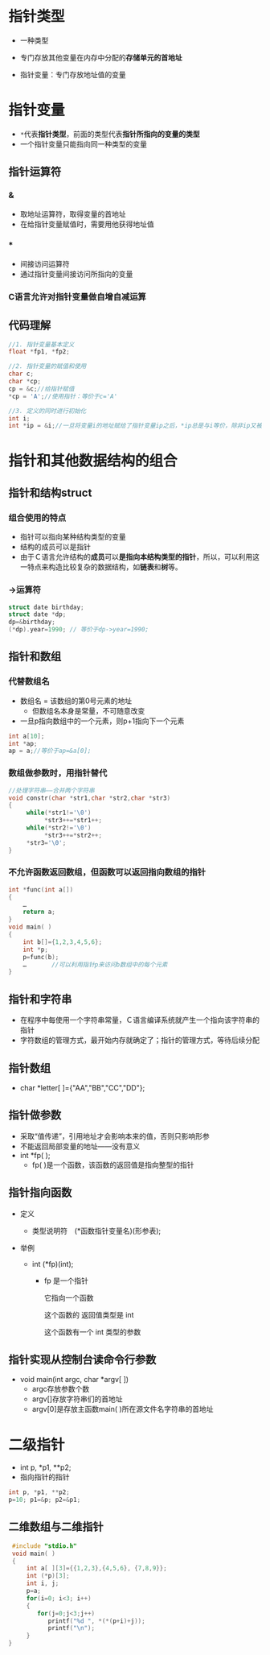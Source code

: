 # 指针类型

- 一种类型
- 专门存放其他变量在内存中分配的**存储单元的首地址**

- 指针变量：专门存放地址值的变量

# 指针变量

- `*`代表**指针类型**，前面的类型代表**指针所指向的变量的类型**
- 一个指针变量只能指向同一种类型的变量

## 指针运算符

### &

- 取地址运算符，取得变量的首地址
- 在给指针变量赋值时，需要用他获得地址值

### *

- 间接访问运算符
- 通过指针变量间接访问所指向的变量

### C语言允许对指针变量做自增自减运算

## 代码理解

```C
//1. 指针变量基本定义
float *fp1, *fp2;

//2. 指针变量的赋值和使用
char c;
char *cp;
cp = &c;//给指针赋值
*cp = 'A';//使用指针：等价于c='A'

//3. 定义的同时进行初始化
int i;
int *ip = &i;//一旦将变量i的地址赋给了指针变量ip之后，*ip总是与i等价，除非ip又被设置为指向其它变量
```

# 指针和其他数据结构的组合

## 指针和结构struct

### 组合使用的特点

- 指针可以指向某种结构类型的变量
- 结构的成员可以是指针
- 由于Ｃ语言允许结构的**成员**可以**是指向本结构类型的指针**，所以，可以利用这一特点来构造比较复杂的数据结构，如**链表**和**树**等。

### ->运算符

```C
struct date birthday;
struct date *dp;
dp=&birthday;
(*dp).year=1990; // 等价于dp->year=1990;
```

## 指针和数组

### 代替数组名

- 数组名 = 该数组的第0号元素的地址
  - 但数组名本身是常量，不可随意改变
- 一旦p指向数组中的一个元素，则p+1指向下一个元素

```c
int a[10];
int *ap;
ap = a;//等价于ap=&a[0];
```

### 数组做参数时，用指针替代

```C
//处理字符串——合并两个字符串
void constr(char *str1,char *str2,char *str3)
{
     while(*str1!='\0')
          *str3++=*str1++;
     while(*str2!='\0')
          *str3++=*str2++;
     *str3='\0';
}
```

### 不允许函数返回数组，但函数可以返回指向数组的指针

```C
int *func(int a[])
{
    …
    return a;
}
void main( )
{
    int b[]={1,2,3,4,5,6};
    int *p;
    p=func(b);
    …       //可以利用指针p来访问b数组中的每个元素
}
```

## 指针和字符串

- 在程序中每使用一个字符串常量，Ｃ语言编译系统就产生一个指向该字符串的指针
- 字符数组的管理方式，最开始内存就确定了；指针的管理方式，等待后续分配

## 指针数组

- char *letter[ ]={"AA","BB","CC","DD"};

## 指针做参数

- 采取“值传递”，引用地址才会影响本来的值，否则只影响形参
- 不能返回局部变量的地址——没有意义
- int *fp( );
  - fp( )是一个函数，该函数的返回值是指向整型的指针

## 指针指向函数

- 定义

  - 类型说明符　(*函数指针变量名)(形参表);

- 举例

  - int (*fp)(int);

    - fp 是一个指针

      它指向一个函数

      这个函数的 返回值类型是 int

      这个函数有一个 int 类型的参数

## 指针实现从控制台读命令行参数

- void main(int argc, char *argv[ ])
  - argc存放参数个数
  - argv[]存放字符串们的首地址
  - argv[0]是存放主函数main( )所在源文件名字符串的首地址

# 二级指针

- int p, *p1, **p2;
- 指向指针的指针

```C
int p, *p1, **p2;
p=10; p1=&p; p2=&p1;
```

## 二维数组与二维指针

```C
 #include "stdio.h"
 void main( )
 {
     int a[ ][3]={{1,2,3},{4,5,6}, {7,8,9}};
     int (*p)[3];
     int i, j;
     p=a;
     for(i=0; i<3; i++)
     {
        for(j=0;j<3;j++)
           printf("%d ", *(*(p+i)+j));
           printf("\n");
     }
}
```

